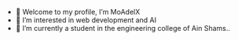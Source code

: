 - 👋 Welcome to my profile, I’m MoAdelX
- 👀 I’m interested in web development and AI
- 🌱 I’m currently a student in the engineering college of Ain Shams..
